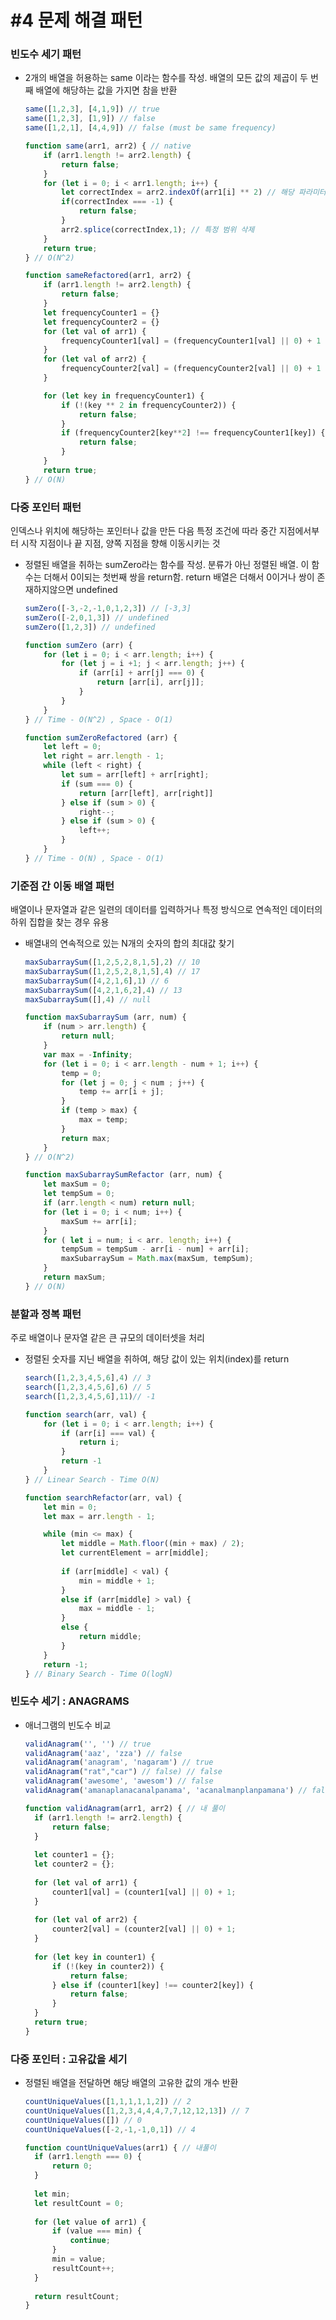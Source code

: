 # #4 문제 해결 패턴

### 빈도수 세기 패턴

- 2개의 배열을 허용하는 same 이라는 함수를 작성. 배열의 모든 값의 제곱이 두 번째 배열에 해당하는 값을 가지면 참을 반환
    
    ```jsx
    same([1,2,3], [4,1,9]) // true
    same([1,2,3], [1,9]) // false
    same([1,2,1], [4,4,9]) // false (must be same frequency)
    ```
    
    ```jsx
    function same(arr1, arr2) { // native
        if (arr1.length != arr2.length) {
            return false;
        }
        for (let i = 0; i < arr1.length; i++) {
            let correctIndex = arr2.indexOf(arr1[i] ** 2) // 해당 파라미터와 같은 값의 배열 index를 찾음
            if(correctIndex === -1) {
                return false;
            }
            arr2.splice(correctIndex,1); // 특정 범위 삭제
        }
        return true;
    } // O(N^2)
    ```
    
    ```jsx
    function sameRefactored(arr1, arr2) {
        if (arr1.length != arr2.length) {
            return false;
        }
        let frequencyCounter1 = {}
        let frequencyCounter2 = {}
        for (let val of arr1) {
            frequencyCounter1[val] = (frequencyCounter1[val] || 0) + 1
        }
        for (let val of arr2) {
            frequencyCounter2[val] = (frequencyCounter2[val] || 0) + 1
        }
    
        for (let key in frequencyCounter1) {
            if (!(key ** 2 in frequencyCounter2)) {
                return false;
            }
            if (frequencyCounter2[key**2] !== frequencyCounter1[key]) {
                return false;
            }
        }
        return true;
    } // O(N)
    ```
    

### 다중 포인터 패턴

인덱스나 위치에 해당하는 포인터나 값을 만든 다음 특정 조건에 따라 중간 지점에서부터 시작 지점이나 끝 지점, 양쪽 지점을 향해 이동시키는 것

- 정렬된 배열을 취하는 sumZero라는 함수를 작성. 분류가 아닌 정렬된 배열. 이 함수는 더해서 0이되는 첫번째 쌍을 return함. return 배열은 더해서 0이거나 쌍이 존재하지않으면 undefined
    
    ```jsx
    sumZero([-3,-2,-1,0,1,2,3]) // [-3,3]
    sumZero([-2,0,1,3]) // undefined
    sumZero([1,2,3]) // undefined
    ```
    
    ```jsx
    function sumZero (arr) {
        for (let i = 0; i < arr.length; i++) {
            for (let j = i +1; j < arr.length; j++) {
                if (arr[i] + arr[j] === 0) {
                    return [arr[i], arr[j]];
                }
            }
        }
    } // Time - O(N^2) , Space - O(1)
    ```
    
    ```jsx
    function sumZeroRefactored (arr) {
        let left = 0;
        let right = arr.length - 1;
        while (left < right) {
            let sum = arr[left] + arr[right];
            if (sum === 0) {
                return [arr[left], arr[right]]
            } else if (sum > 0) {
                right--;
            } else if (sum > 0) {
                left++;
            }
        }
    } // Time - O(N) , Space - O(1)
    ```
    

### 기준점 간 이동 배열 패턴

배열이나 문자열과 같은 일련의 데이터를 입력하거나 특정 방식으로 연속적인 데이터의 하위 집합을 찾는 경우 유용

- 배열내의 연속적으로 있는 N개의 숫자의 합의 최대값 찾기
    
    ```jsx
    maxSubarraySum([1,2,5,2,8,1,5],2) // 10
    maxSubarraySum([1,2,5,2,8,1,5],4) // 17
    maxSubarraySum([4,2,1,6],1) // 6
    maxSubarraySum([4,2,1,6,2],4) // 13
    maxSubarraySum([],4) // null
    ```
    
    ```jsx
    function maxSubarraySum (arr, num) {
        if (num > arr.length) {
            return null;
        }
        var max = -Infinity;
        for (let i = 0; i < arr.length - num + 1; i++) {
            temp = 0;
            for (let j = 0; j < num ; j++) {
                temp += arr[i + j];
            }
            if (temp > max) {
                max = temp;
            }
            return max;
        }
    } // O(N^2)
    ```
    
    ```jsx
    function maxSubarraySumRefactor (arr, num) {
        let maxSum = 0;
        let tempSum = 0;
        if (arr.length < num) return null;
        for (let i = 0; i < num; i++) {
            maxSum += arr[i];
        }
        for ( let i = num; i < arr. length; i++) {
            tempSum = tempSum - arr[i - num] + arr[i];
            maxSubarraySum = Math.max(maxSum, tempSum);
        }
        return maxSum;
    } // O(N)
    ```
    

### 분할과 정복 패턴

주로 배열이나 문자열 같은 큰 규모의 데이터셋을 처리

- 정렬된 숫자를 지닌 배열을 취하여, 해당 값이 있는 위치(index)를 return
    
    ```jsx
    search([1,2,3,4,5,6],4) // 3
    search([1,2,3,4,5,6],6) // 5
    search([1,2,3,4,5,6],11)// -1
    ```
    
    ```jsx
    function search(arr, val) {
        for (let i = 0; i < arr.length; i++) {
            if (arr[i] === val) {
                return i;
            }
            return -1
        }
    } // Linear Search - Time O(N)
    ```
    
    ```jsx
    function searchRefactor(arr, val) {
        let min = 0;
        let max = arr.length - 1;
    
        while (min <= max) {
            let middle = Math.floor((min + max) / 2);
            let currentElement = arr[middle];
            
            if (arr[middle] < val) {
                min = middle + 1;
            }
            else if (arr[middle] > val) {
                max = middle - 1;
            }
            else {
                return middle;
            }
        }
        return -1;
    } // Binary Search - Time O(logN)
    ```
    

### 빈도수 세기 : ANAGRAMS

- 애너그램의 빈도수 비교
    
    ```jsx
    validAnagram('', '') // true
    validAnagram('aaz', 'zza') // false
    validAnagram('anagram', 'nagaram') // true
    validAnagram("rat","car") // false) // false
    validAnagram('awesome', 'awesom') // false
    validAnagram('amanaplanacanalpanama', 'acanalmanplanpamana') // false
    ```
    
    ```jsx
    function validAnagram(arr1, arr2) { // 내 풀이
      if (arr1.length != arr2.length) {
          return false;
      }
      
      let counter1 = {};
      let counter2 = {};
      
      for (let val of arr1) {
          counter1[val] = (counter1[val] || 0) + 1;
      }
      
      for (let val of arr2) {
          counter2[val] = (counter2[val] || 0) + 1;
      }
      
      for (let key in counter1) {
          if (!(key in counter2)) {
              return false;
          } else if (counter1[key] !== counter2[key]) {
              return false;
          }
      }
      return true;
    }
    ```
    

### 다중 포인터 : 고유값을 세기

- 정렬된 배열을 전달하면 해당 배열의 고유한 값의 개수 반환
    
    ```jsx
    countUniqueValues([1,1,1,1,1,2]) // 2
    countUniqueValues([1,2,3,4,4,4,7,7,12,12,13]) // 7
    countUniqueValues([]) // 0
    countUniqueValues([-2,-1,-1,0,1]) // 4
    ```
    
    ```jsx
    function countUniqueValues(arr1) { // 내풀이
      if (arr1.length === 0) {
          return 0;
      }
      
      let min;
      let resultCount = 0;
      
      for (let value of arr1) {
          if (value === min) {
              continue;
          }
          min = value;
          resultCount++;
      }
      
      return resultCount;
    }
    ```
